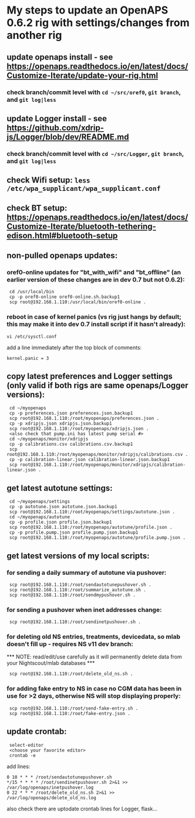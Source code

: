 # My steps to update an OpenAPS 0.6.2 rig with settings/changes from another rig

## update openaps install - see https://openaps.readthedocs.io/en/latest/docs/Customize-Iterate/update-your-rig.html
### check branch/commit level with `cd ~/src/oref0`, `git branch`, and `git log|less`
## update Logger install - see https://github.com/xdrip-js/Logger/blob/dev/README.md
### check branch/commit level with `cd ~/src/Logger`, `git branch`, and `git log|less`
## check Wifi setup: `less /etc/wpa_supplicant/wpa_supplicant.conf`
## check BT setup: https://openaps.readthedocs.io/en/latest/docs/Customize-Iterate/bluetooth-tethering-edison.html#bluetooth-setup

## non-pulled openaps updates:
### oref0-online updates for "bt_with_wifi" and "bt_offline" (an earlier version of these changes are in dev 0.7 but not 0.6.2):
```
 cd /usr/local/bin
 cp -p oref0-online oref0-online.sh.backup1
 scp root@192.168.1.110:/usr/local/bin/oref0-online .
```

### reboot in case of kernel panics (vs rig just hangs by default; this may make it into dev 0.7 install script if it hasn't already):
```
vi /etc/sysctl.conf
```
add a line immediately after the top block of comments:
```
kernel.panic = 3
```

## copy latest preferences and Logger settings (only valid if both rigs are same openaps/Logger versions):
```
 cd ~/myopenaps
 cp -p preferences.json preferences.json.backup1
 scp root@192.168.1.110:/root/myopenaps/preferences.json .
 cp -p xdripjs.json xdripjs.json.backup1
 scp root@192.168.1.110:/root/myopenaps/xdripjs.json .
 <also check that pump.ini has latest pump serial #>
 cd ~/myopenaps/monitor/xdripjs
 cp -p calibrations.csv calibrations.csv.backup1
 scp root@192.168.1.110:/root/myopenaps/monitor/xdripjs/calibrations.csv .
 cp -p calibration-linear.json calibration-linear.json.backup1
 scp root@192.168.1.110:/root/myopenaps/monitor/xdripjs/calibration-linear.json .
```

## get latest autotune settings:
```
 cd ~/myopenaps/settings
 cp -p autotune.json autotune.json.backup1
 scp root@192.168.1.110:/root/myopenaps/settings/autotune.json .
 cd ~/myopenaps/autotune
 cp -p profile.json profile.json.backup1
 scp root@192.168.1.110:/root/myopenaps/autotune/profile.json .
 cp -p profile.pump.json profile.pump.json.backup1
 scp root@192.168.1.110:/root/myopenaps/autotune/profile.pump.json .
```

## get latest versions of my local scripts:
### for sending a daily summary of autotune via pushover:
```
 scp root@192.168.1.110:/root/sendautotunepushover.sh .
 scp root@192.168.1.110:/root/summarize_autotune.sh .
 scp root@192.168.1.110:/root/sendmypushover.sh .
```

### for sending a pushover when inet addresses change:
```
 scp root@192.168.1.110:/root/sendinetpushover.sh .
```

### for deleting old NS entries, treatments, devicedata, so mlab doesn't fill up - requires NS v11 dev branch:
*** NOTE: read/edit/use carefully as it will permanently delete data from your Nightscout/mlab databases ***
```
 scp root@192.168.1.110:/root/delete_old_ns.sh .
```

### for adding fake entry to NS in case no CGM data has been in use for >2 days, otherwise NS will stop displaying properly:
```
 scp root@192.168.1.110:/root/send-fake-entry.sh .
 scp root@192.168.1.110:/root/fake-entry.json .
```

## update crontab:
```
 select-editor
 <choose your favorite editor>
 crontab -e
```
add lines:
```
0 10 * * * /root/sendautotunepushover.sh
*/15 * * * * /root/sendinetpushover.sh 2>&1 >> /var/log/openaps/inetpushover.log
0 22 * * * /root/delete_old_ns.sh 2>&1 >> /var/log/openaps/delete_old_ns.log
```
also check there are uptodate crontab lines for Logger, flask...
